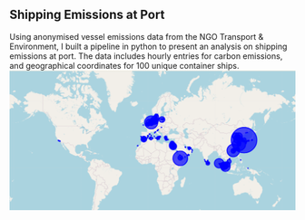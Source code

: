 Shipping Emissions at Port
-----


Using anonymised vessel emissions data from the NGO Transport & Environment, I built a pipeline in python to present an analysis on shipping emissions at port.
The data includes hourly entries for carbon emissions, and geographical coordinates for 100 unique container ships.
![World map emissions](/media/port_emissions_map.png "Emissions at Port")
